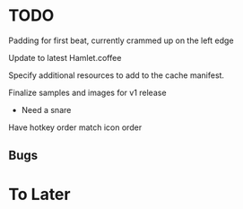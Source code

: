 TODO
====

Padding for first beat, currently crammed up on the left edge

Update to latest Hamlet.coffee

Specify additional resources to add to the cache manifest.

Finalize samples and images for v1 release
- Need a snare

Have hotkey order match icon order

Bugs
----

To Later
========
